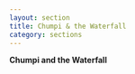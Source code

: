 ```yaml
---
layout: section
title: Chumpi & the Waterfall
category: sections
---
```

**Chumpi and the Waterfall**